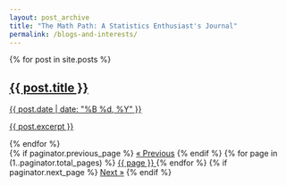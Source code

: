 ```yaml
---
layout: post_archive
title: "The Math Path: A Statistics Enthusiast's Journal"
permalink: /blogs-and-interests/
---
```


<div class="blogs-and-interests">
  <div class="blog-cards-container">
  {% for post in site.posts %}
    <a href="{{ post.url | relative_url }}" class="blog-card">
      <div class="blog-image" style="background-image: url('{{ post.image | default: '/assets/default-image.jpg' | relative_url }}');"></div>
      <div class="blog-content">
        <h2>{{ post.title }}</h2>
        <p class="blog-meta">{{ post.date | date: "%B %d, %Y" }}</p>
        <p>{{ post.excerpt }}</p>
      </div>
    </a>
  {% endfor %}
</div>

  <div class="pagination">
    {% if paginator.previous_page %}
      <a href="{{ paginator.previous_page_path | relative_url }}">&laquo; Previous</a>
    {% endif %}
    {% for page in (1..paginator.total_pages) %}
      <a href="{{ paginator.paginate_path | replace: ':num', page | relative_url }}"
         class="{% if page == paginator.page %}active{% endif %}">
        {{ page }}
      </a>
    {% endfor %}
    {% if paginator.next_page %}
      <a href="{{ paginator.next_page_path | relative_url }}">Next &raquo;</a>
    {% endif %}
  </div>
  
</div>

</div>
